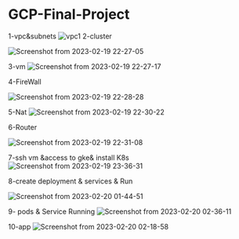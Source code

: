 ﻿# GCP-Final-Project

1-vpc&subnets
![vpc1](https://user-images.githubusercontent.com/118519562/219986742-af688ea8-d145-4828-a7d3-114737cf9184.png)
2-cluster

![Screenshot from 2023-02-19 22-27-05](https://user-images.githubusercontent.com/118519562/219986796-ae7ae174-4d10-4af1-a718-99d1a3e68d56.png)









3-vm
 ![Screenshot from 2023-02-19 22-27-17](https://user-images.githubusercontent.com/118519562/219986812-e153f013-1388-435f-a8fb-65f6c0480689.png)

4-FireWall
 


![Screenshot from 2023-02-19 22-28-28](https://user-images.githubusercontent.com/118519562/219986839-a6f8a9ae-cfd1-4c26-9fe7-c40de4616938.png)










5-Nat
![Screenshot from 2023-02-19 22-30-22](https://user-images.githubusercontent.com/118519562/219986862-38a36f84-3af2-4551-af01-035dfcbd30ef.png)

 
6-Router
 

![Screenshot from 2023-02-19 22-31-08](https://user-images.githubusercontent.com/118519562/219986867-f6642c55-09a2-48aa-ad08-2e01adcebc98.png)









7-ssh vm &access to gke& install K8s
![Screenshot from 2023-02-19 23-36-31](https://user-images.githubusercontent.com/118519562/219986978-402b9add-b51c-4d72-af08-6c7d6a6bf156.png)


 
8-create deployment & services & Run 
 
 


![Screenshot from 2023-02-20 01-44-51](https://user-images.githubusercontent.com/118519562/219986985-60b940ab-a65e-4a01-aef0-52ea931446b4.png)


9- pods & Service Running
![Screenshot from 2023-02-20 02-36-11](https://user-images.githubusercontent.com/118519562/219987049-a985c2d9-5a54-4c20-9da5-5023bedf9030.png)





10-app
![Screenshot from 2023-02-20 02-18-58](https://user-images.githubusercontent.com/118519562/219987006-0fd568ee-930c-4df8-9763-6519981ca023.png)


